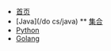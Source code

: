 * [首页](/docs/home/document)
* [Java](/do cs/java)
** [集合](/docs/java/collection/Java集合框架)
* [Python]()
* [Golang]()